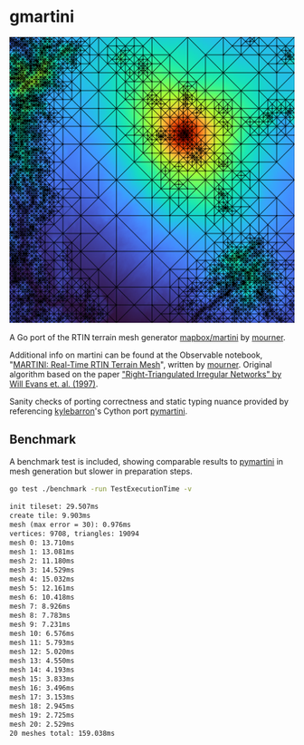 # gmartini

![](test/martini-50.png)

A Go port of the RTIN terrain mesh generator [mapbox/martini](https://github.com/mapbox/martini) by [mourner](https://github.com/mourner).

Additional info on martini can be found at the Observable notebook, "[MARTINI: Real-Time RTIN Terrain Mesh](https://observablehq.com/@mourner/martin-real-time-rtin-terrain-mesh)", written by [mourner](https://github.com/mourner). Original algorithm based on the paper ["Right-Triangulated Irregular Networks" by Will Evans et. al. (1997)](https://www.cs.ubc.ca/~will/papers/rtin.pdf).

Sanity checks of porting correctness and static typing nuance provided by referencing [kylebarron](https://github.com/kylebarron)'s Cython port [pymartini](https://github.com/kylebarron/pymartini).

## Benchmark

A benchmark test is included, showing comparable results to [pymartini](https://github.com/kylebarron/pymartini) in mesh generation but slower in preparation steps.

```bash
go test ./benchmark -run TestExecutionTime -v
```

```
init tileset: 29.507ms
create tile: 9.903ms
mesh (max error = 30): 0.976ms
vertices: 9708, triangles: 19094
mesh 0: 13.710ms
mesh 1: 13.081ms
mesh 2: 11.180ms
mesh 3: 14.529ms
mesh 4: 15.032ms
mesh 5: 12.161ms
mesh 6: 10.418ms
mesh 7: 8.926ms
mesh 8: 7.783ms
mesh 9: 7.231ms
mesh 10: 6.576ms
mesh 11: 5.793ms
mesh 12: 5.020ms
mesh 13: 4.550ms
mesh 14: 4.193ms
mesh 15: 3.833ms
mesh 16: 3.496ms
mesh 17: 3.153ms
mesh 18: 2.945ms
mesh 19: 2.725ms
mesh 20: 2.529ms
20 meshes total: 159.038ms
```
